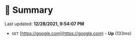 # 📖 Summary
Last updated: **12/28/2021, 9:54:07 PM**

- `GET` [https://google.com](https://google.com) - **Up** (133ms)
